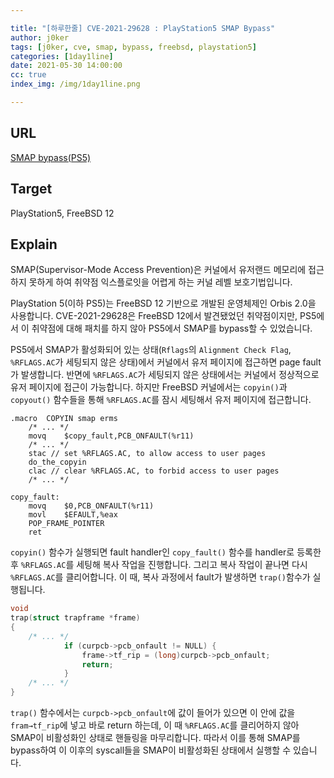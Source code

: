 ```yaml
---

title: "[하루한줄] CVE-2021-29628 : PlayStation5 SMAP Bypass"
author: j0ker
tags: [j0ker, cve, smap, bypass, freebsd, playstation5]
categories: [1day1line]
date: 2021-05-30 14:00:00
cc: true
index_img: /img/1day1line.png

---
```




## URL

[SMAP bypass(PS5)](https://hackerone.com/reports/1048322)



## **Target**

PlayStation5, FreeBSD 12



## **Explain**

SMAP(Supervisor-Mode Access Prevention)은 커널에서 유저랜드 메모리에 접근하지 못하게 하여 취약점 익스플로잇을 어렵게 하는 커널 레벨 보호기법입니다.

PlayStation 5(이하 PS5)는 FreeBSD 12 기반으로 개발된 운영체제인 Orbis 2.0을 사용합니다. CVE-2021-29628은 FreeBSD 12에서 발견됐었던 취약점이지만, PS5에서 이 취약점에 대해 패치를 하지 않아 PS5에서 SMAP를 bypass할 수 있었습니다.

PS5에서 SMAP가 활성화되어 있는 상태(`Rflags`의 `Alignment Check Flag`, `%RFLAGS.AC`가 세팅되지 않은 상태)에서 커널에서 유저 페이지에 접근하면 page fault가 발생합니다. 반면에 `%RFLAGS.AC`가 세팅되지 않은 상태에서는 커널에서 정상적으로 유저 페이지에 접근이 가능합니다. 하지만 FreeBSD 커널에서는 `copyin()`과 `copyout()` 함수들을 통해 `%RFLAGS.AC`를 잠시 세팅해서 유저 페이지에 접근합니다.

```wasm
.macro	COPYIN smap erms
	/* ... */
	movq	$copy_fault,PCB_ONFAULT(%r11)
	/* ... */
	stac // set %RFLAGS.AC, to allow access to user pages
	do_the_copyin
	clac // clear %RFLAGS.AC, to forbid access to user pages
	/* ... */

copy_fault:
	movq	$0,PCB_ONFAULT(%r11)
	movl	$EFAULT,%eax
	POP_FRAME_POINTER
	ret
```

`copyin()` 함수가 실행되면 fault handler인 `copy_fault()` 함수를 handler로 등록한 후 `%RFLAGS.AC`를 세팅해 복사 작업을 진행합니다. 그리고 복사 작업이 끝나면 다시 `%RFLAGS.AC`를 클리어합니다. 이 때, 복사 과정에서 fault가 발생하면 `trap()`함수가 실행됩니다.

```c
void
trap(struct trapframe *frame)
{
	/* ... */
			if (curpcb->pcb_onfault != NULL) {
				frame->tf_rip = (long)curpcb->pcb_onfault;
				return;
			}
	/* ... */
}
```

`trap()` 함수에서는 `curpcb->pcb_onfault`에 값이 들어가 있으면 이 안에 값을 `fram→tf_rip`에 넣고 바로 return 하는데, 이 때 `%RFLAGS.AC`를 클리어하지 않아 SMAP이 비활성화인 상태로 핸들링을 마무리합니다. 따라서 이를 통해 SMAP를 bypass하여 이 이후의 syscall들을 SMAP이 비활성화된 상태에서 실행할 수 있습니다.